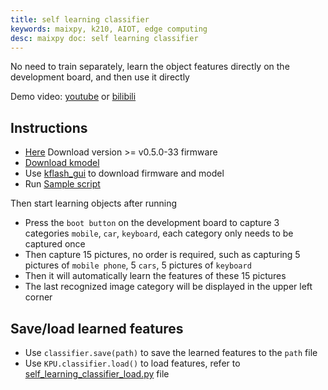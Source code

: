 ```yaml
---
title: self learning classifier
keywords: maixpy, k210, AIOT, edge computing
desc: maixpy ​​doc: self learning classifier
---
```



No need to train separately, learn the object features directly on the development board, and then use it directly

Demo video: [youtube](https://www.youtube.com/watch?v=aLW1YQrT-2A) or [bilibili](https://www.bilibili.com/video/BV1Ck4y1d7tx)

## Instructions

* [Here](https://dl.sipeed.com/MAIX/MaixPy/release/master/maixpy_v0.5.0_33_gfcd6d8a) Download version >= v0.5.0-33 firmware
* [Download kmodel](https://www.maixhub.com/index.php/index/index/detail/id/225.html)
* Use [kflash_gui](https://github.com/sipeed/kflash_gui) to download firmware and model
* Run [Sample script](https://github.com/sipeed/MaixPy_scripts/blob/master/machine_vision/self_learning_classifier/self_learning_classifier.py)

Then start learning objects after running

* Press the `boot button` on the development board to capture 3 categories `mobile`, `car`, `keyboard`, each category only needs to be captured once
* Then capture 15 pictures, no order is required, such as capturing 5 pictures of `mobile phone`, 5 `cars`, 5 pictures of `keyboard`
* Then it will automatically learn the features of these 15 pictures
* The last recognized image category will be displayed in the upper left corner



## Save/load learned features

* Use `classifier.save(path)` to save the learned features to the `path` file
* Use `KPU.classifier.load()` to load features, refer to [self_learning_classifier_load.py](https://github.com/sipeed/MaixPy_scripts/blob/master/machine_vision/self_learning_classifier/self_learning_classifier_load.py) file
